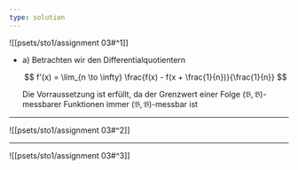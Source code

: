 ```yaml
---
type: solution
---
```


![[psets/sto1/assignment 03#^1]]

- a) Betrachten wir den Differentialquotientern
	
	$$
		f'(x) = \lim_{n \to \infty} \frac{f(x) - f(x + \frac{1}{n})}{\frac{1}{n}}
	$$
	
	Die Vorraussetzung ist erfüllt, da der Grenzwert einer Folge $(\mathfrak{B}, \mathfrak{B})$-messbarer Funktionen immer $(\mathfrak{B}, \mathfrak{B})$-messbar ist

---

![[psets/sto1/assignment 03#^2]]

---

![[psets/sto1/assignment 03#^3]]